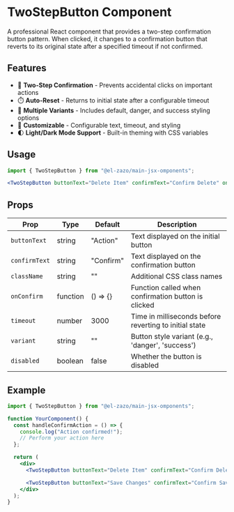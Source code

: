 # TwoStepButton Component

A professional React component that provides a two-step confirmation button pattern. When clicked, it changes to a confirmation button that reverts to its original state after a specified timeout if not confirmed.

## Features

- 🔄 **Two-Step Confirmation** - Prevents accidental clicks on important actions
- ⏱️ **Auto-Reset** - Returns to initial state after a configurable timeout
- 🎨 **Multiple Variants** - Includes default, danger, and success styling options
- 🎯 **Customizable** - Configurable text, timeout, and styling
- 🌓 **Light/Dark Mode Support** - Built-in theming with CSS variables

## Usage

```jsx
import { TwoStepButton } from "@el-zazo/main-jsx-omponents";

<TwoStepButton buttonText="Delete Item" confirmText="Confirm Delete" onConfirm={handleDelete} timeout={3000} variant="danger" />;
```

## Props

| Prop          | Type     | Default   | Description                                            |
| ------------- | -------- | --------- | ------------------------------------------------------ |
| `buttonText`  | string   | "Action"  | Text displayed on the initial button                   |
| `confirmText` | string   | "Confirm" | Text displayed on the confirmation button              |
| `className`   | string   | ""        | Additional CSS class names                             |
| `onConfirm`   | function | () => {}  | Function called when confirmation button is clicked    |
| `timeout`     | number   | 3000      | Time in milliseconds before reverting to initial state |
| `variant`     | string   | ""        | Button style variant (e.g., 'danger', 'success')       |
| `disabled`    | boolean  | false     | Whether the button is disabled                         |

## Example

```jsx
import { TwoStepButton } from "@el-zazo/main-jsx-omponents";

function YourComponent() {
  const handleConfirmAction = () => {
    console.log("Action confirmed!");
    // Perform your action here
  };

  return (
    <div>
      <TwoStepButton buttonText="Delete Item" confirmText="Confirm Delete" onConfirm={handleConfirmAction} timeout={5000} variant="danger" />

      <TwoStepButton buttonText="Save Changes" confirmText="Confirm Save" onConfirm={handleConfirmAction} variant="success" />
    </div>
  );
}
```
